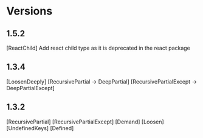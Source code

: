 # Versions

## 1.5.2

[ReactChild] Add react child type as it is deprecated in the react package

## 1.3.4

[LoosenDeeply]
[RecursivePartial -> DeepPartial]
[RecursivePartialExcept -> DeepPartialExcept]

## 1.3.2

[RecursivePartial]
[RecursivePartialExcept]
[Demand]
[Loosen]
[UndefinedKeys]
[Defined]
